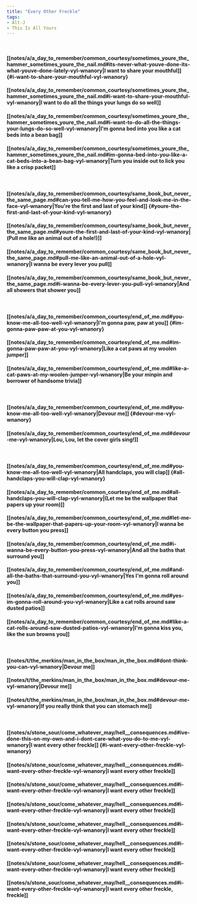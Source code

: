 ```yaml
---
title: "Every Other Freckle"
tags:
- Alt-J
- This Is All Yours
---
```

&nbsp;
#### [[notes/a/a_day_to_remember/common_courtesy/sometimes_youre_the_hammer_sometimes_youre_the_nail.md#its-never-what-youve-done-its-what-youve-done-lately-vyl-wnanory|I want to share your mouthful]] {#i-want-to-share-your-mouthful-vyl-wnanory}
#### [[notes/a/a_day_to_remember/common_courtesy/sometimes_youre_the_hammer_sometimes_youre_the_nail.md#i-want-to-share-your-mouthful-vyl-wnanory|I want to do all the things your lungs do so well]]
#### [[notes/a/a_day_to_remember/common_courtesy/sometimes_youre_the_hammer_sometimes_youre_the_nail.md#i-want-to-do-all-the-things-your-lungs-do-so-well-vyl-wnanory|I'm gonna bed into you like a cat beds into a bean bag]]
#### [[notes/a/a_day_to_remember/common_courtesy/sometimes_youre_the_hammer_sometimes_youre_the_nail.md#im-gonna-bed-into-you-like-a-cat-beds-into-a-bean-bag-vyl-wnanory|Turn you inside out to lick you like a crisp packet]]
&nbsp;
#### [[notes/a/a_day_to_remember/common_courtesy/same_book_but_never_the_same_page.md#can-you-tell-me-how-you-feel-and-look-me-in-the-face-vyl-wnanory|You're the first and last of your kind]] {#youre-the-first-and-last-of-your-kind-vyl-wnanory}
#### [[notes/a/a_day_to_remember/common_courtesy/same_book_but_never_the_same_page.md#youre-the-first-and-last-of-your-kind-vyl-wnanory|(Pull me like an animal out of a hole!)]]
#### [[notes/a/a_day_to_remember/common_courtesy/same_book_but_never_the_same_page.md#pull-me-like-an-animal-out-of-a-hole-vyl-wnanory|I wanna be every lever you pull]]
#### [[notes/a/a_day_to_remember/common_courtesy/same_book_but_never_the_same_page.md#i-wanna-be-every-lever-you-pull-vyl-wnanory|And all showers that shower you]]
&nbsp;
#### [[notes/a/a_day_to_remember/common_courtesy/end_of_me.md#you-know-me-all-too-well-vyl-wnanory|I'm gonna paw, paw at you]] {#im-gonna-paw-paw-at-you-vyl-wnanory}
#### [[notes/a/a_day_to_remember/common_courtesy/end_of_me.md#im-gonna-paw-paw-at-you-vyl-wnanory|Like a cat paws at my woolen jumper]]
#### [[notes/a/a_day_to_remember/common_courtesy/end_of_me.md#like-a-cat-paws-at-my-woolen-jumper-vyl-wnanory|Be your minpin and borrower of handsome trivia]]
&nbsp;
#### [[notes/a/a_day_to_remember/common_courtesy/end_of_me.md#you-know-me-all-too-well-vyl-wnanory|Devour me]] {#devour-me-vyl-wnanory}
#### [[notes/a/a_day_to_remember/common_courtesy/end_of_me.md#devour-me-vyl-wnanory|Lou, Lou, let the cover girls sing!]]
&nbsp;
#### [[notes/a/a_day_to_remember/common_courtesy/end_of_me.md#you-know-me-all-too-well-vyl-wnanory|All handclaps, you will clap]] {#all-handclaps-you-will-clap-vyl-wnanory}
#### [[notes/a/a_day_to_remember/common_courtesy/end_of_me.md#all-handclaps-you-will-clap-vyl-wnanory|(Let me be the wallpaper that papers up your room)]]
#### [[notes/a/a_day_to_remember/common_courtesy/end_of_me.md#let-me-be-the-wallpaper-that-papers-up-your-room-vyl-wnanory|I wanna be every button you press]]
#### [[notes/a/a_day_to_remember/common_courtesy/end_of_me.md#i-wanna-be-every-button-you-press-vyl-wnanory|And all the baths that surround you]]
#### [[notes/a/a_day_to_remember/common_courtesy/end_of_me.md#and-all-the-baths-that-surround-you-vyl-wnanory|Yes I'm gonna roll around you]]
#### [[notes/a/a_day_to_remember/common_courtesy/end_of_me.md#yes-im-gonna-roll-around-you-vyl-wnanory|Like a cat rolls around saw dusted patios]]
#### [[notes/a/a_day_to_remember/common_courtesy/end_of_me.md#like-a-cat-rolls-around-saw-dusted-patios-vyl-wnanory|I'm gonna kiss you, like the sun browns you]]
&nbsp;
#### [[notes/t/the_merkins/man_in_the_box/man_in_the_box.md#dont-think-you-can-vyl-wnanory|Devour me]]
#### [[notes/t/the_merkins/man_in_the_box/man_in_the_box.md#devour-me-vyl-wnanory|Devour me]]
#### [[notes/t/the_merkins/man_in_the_box/man_in_the_box.md#devour-me-vyl-wnanory|If you really think that you can stomach me]]
&nbsp;
#### [[notes/s/stone_sour/come_whatever_may/hell__consequences.md#ive-done-this-on-my-own-and-i-dont-care-what-you-do-to-me-vyl-wnanory|I want every other freckle]] {#i-want-every-other-freckle-vyl-wnanory}
#### [[notes/s/stone_sour/come_whatever_may/hell__consequences.md#i-want-every-other-freckle-vyl-wnanory|I want every other freckle]]
#### [[notes/s/stone_sour/come_whatever_may/hell__consequences.md#i-want-every-other-freckle-vyl-wnanory|I want every other freckle]]
#### [[notes/s/stone_sour/come_whatever_may/hell__consequences.md#i-want-every-other-freckle-vyl-wnanory|I want every other freckle]]
#### [[notes/s/stone_sour/come_whatever_may/hell__consequences.md#i-want-every-other-freckle-vyl-wnanory|I want every other freckle]]
#### [[notes/s/stone_sour/come_whatever_may/hell__consequences.md#i-want-every-other-freckle-vyl-wnanory|I want every other freckle]]
#### [[notes/s/stone_sour/come_whatever_may/hell__consequences.md#i-want-every-other-freckle-vyl-wnanory|I want every other freckle]]
#### [[notes/s/stone_sour/come_whatever_may/hell__consequences.md#i-want-every-other-freckle-vyl-wnanory|I want every other freckle, freckle]]
